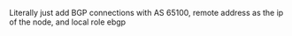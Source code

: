 Literally just add BGP connections with AS 65100, remote address as the ip of the node, and local role ebgp
